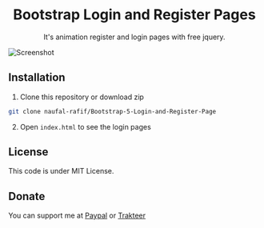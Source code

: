 <h1 align="center">Bootstrap Login and Register Pages</h1>
<p align="center">It's animation register and login pages with free jquery.</p>

![Screenshot](https://github.com/naufal-rafif/Bootstrap-5-Login-and-Register-Page/blob/main/1%20-%20Login%20and%20Register.png)

## Installation
1. Clone this repository or download zip
```bash
git clone naufal-rafif/Bootstrap-5-Login-and-Register-Page
```
2. Open `index.html` to see the login pages

## License
This code is under MIT License.

 ## Donate
 You can support me at [Paypal](https://paypal.com/naufalrafif11) or [Trakteer](https://trakteer.id/naufalrafif)

